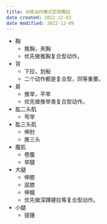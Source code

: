 ```yaml
---
title: 训练动作模式宏观概括
date created: 2022-12-03
date modified: 2022-12-09
---
```

- 胸
	- 推胸，夹胸
	- 优先做推胸复合型动作。
- 背
	- 下拉，划船
	- 二个动作都是复合型，同等重要。
- 肩
	- 推举，平举
	- 优先做推举类复合型动作。
- 肱二头肌
	- 弯举
- 肱三头肌
	- 伸肘
	- 推三头
- 腹肌
	- 卷腹
	- 举腿
- 大腿
	- 伸膝
	- 屈膝
	- 伸髖
	- 优先做深蹲硬拉等复合型动作。
- 小腿
	- 提踵
